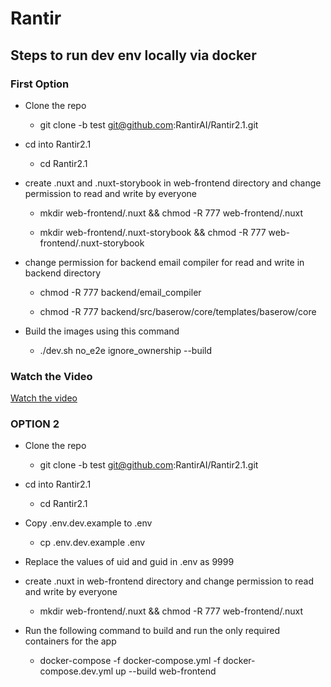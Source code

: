 # Rantir

## Steps to run dev env locally via docker

### First Option

- Clone the repo 

   - git clone -b test git@github.com:RantirAI/Rantir2.1.git

- cd into Rantir2.1
 
  - cd Rantir2.1

- create .nuxt and .nuxt-storybook in web-frontend directory and change permission to read and write by everyone

  -  mkdir web-frontend/.nuxt && chmod -R 777 web-frontend/.nuxt

  -  mkdir web-frontend/.nuxt-storybook && chmod -R 777 web-frontend/.nuxt-storybook

- change permission for backend email compiler for read and write in backend directory

  - chmod -R 777 backend/email_compiler

  - chmod -R 777  backend/src/baserow/core/templates/baserow/core

- Build the images using this command

  - ./dev.sh no_e2e ignore_ownership --build


 
### Watch the Video
[Watch the video](assets/video.webm)

### OPTION 2
- Clone the repo

   - git clone -b test git@github.com:RantirAI/Rantir2.1.git

- cd into Rantir2.1

  - cd Rantir2.1

- Copy .env.dev.example to .env

  - cp .env.dev.example .env

- Replace the values of uid and guid in .env as 9999

- create .nuxt in web-frontend directory and change permission to read and write by everyone

  - mkdir web-frontend/.nuxt && chmod -R 777 web-frontend/.nuxt

- Run the following command to build and run the only required containers for the app

  - docker-compose -f docker-compose.yml -f docker-compose.dev.yml up --build web-frontend
